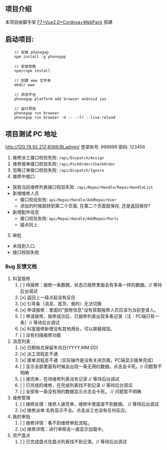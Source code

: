 ## 项目介绍
本项目由脚手架 [F7+Vue2.0+Cordova+WebPack][0] 搭建


## 启动项目:

```
    // 安装 phonegap
    npm install -g phonegap

    // 安装依赖
    npm/cnpm install

    // 创建 www 文件夹
    mkdir www

    // 添加平台
    phonegap platform add browser android ios

    // 运行项目
    phonegap run browser
    phonegap run browser -d -- --lr --live-reload

```


[0]:https://github.com/caiobiodere/cordova-template-framework7-vue-webpack


## 项目测试 PC 地址
http://120.78.92.212:8066/BLadmin/
登录账号: 999999 密码: 123456


1. 维修派工接口校验失败:  `/api/Dispatch/Assign`
2. 维修接单接口校验失败: `/api/PickOrder/CheckOrder`
3. 忽略订单接口校验失败: `/api/Dispatch/Ignore`
4. 维修中接口:
  - 获取当前维修列表接口校验失败: `/api/RepairHandle/RepairHandleList`
  - 新增维修人员
    + 接口校验失败: `api/RepairHandle/AddRepairUser`
    + 添加的时候跳转到第二个页面, 在第二个页面就保存, 还是返回保存?
  - 新增配件信息
    + 接口校验失败: `api/RepairHandle/AddRepairParts`
    + 疑点同上
5. 审批
  - 未找到入口.
  - 接口校验失败



### Bug 反馈文档
1. 科室报修
    1. [ ] 待报修：报修一条数据，状态已报修里面会有多条一样的数据。// 等待后台调试
    2. [x] 返回上一级点起没有反应
    3. [x] 引导条（消息、首页、我的）无法切换
    4. [x] 申请报修：里面的"报修信息"没有获取报修人员应该为当前登录人。
    5. [ ] 申请报修，报修成功后，已报修列表出现多条记录（注：PC端只有一条）// 等待后台调试
    6. [x] 科室报修新增没有其他用处，可以屏蔽按钮。
    7. [ ] 没有扫描报修功能
2. 消息列表
    1. [x] 日期格式保留年月日(YYYY.MM.DD)
    1. [x] 派工流程走不通
    1. [x] 接单流程走不通（实际操作是没有关闭页面，PC端显示接单完成）
    1. [ ] 显示全部里面有时候会出现一条无用的数据。点击会卡死。// 问题暂不明确
    1. [ ] 接完单，在待维修列表没有记录 // 等待后台调试
    1. [ ] 已完成的维修，在完成列表找不到记录 // 等待后台调试
    1. [ ] 全部有一条没有用的数据显示点击会卡死。 // 问题暂不明确
3. 维修管理
    1. [ ] 维修处理：维修人接完单，维修中里面查不到数据。 // 等待后台调试
    1. [x] 维修派单:名称显示不全。点击派工也没有任何反应。
4. 我的审批
    1. [ ] 维修详情：看不到维修审批流程。
    1. [x] 维修详情：进行审核会一直显示加载中。
5. 资产盘点
    1. [ ] 已完成盘点在盘点列表找不到记录。// 等待后台调试
